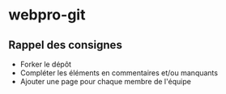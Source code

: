 # webpro-git


## Rappel des consignes

- Forker le dépôt
- Compléter les éléments en commentaires et/ou manquants
- Ajouter une page pour chaque membre de l'équipe

